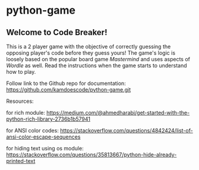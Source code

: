 # python-game

## Welcome to Code Breaker!

This is a 2 player game with the objective of correctly guessing the opposing player's code before they guess yours!  The game's logic is loosely based on the popular board game *Mastermind* and uses aspects of *Wordle* as well.  Read the instructions when the game starts to understand how to play.  


Follow link to the Github repo for documentation:
https://github.com/kamdoescode/python-game.git



Resources:

for rich module:
https://medium.com/@ahmedharabi/get-started-with-the-python-rich-library-2736b1b57941


for ANSI color codes:
https://stackoverflow.com/questions/4842424/list-of-ansi-color-escape-sequences

for hiding text using os module:
https://stackoverflow.com/questions/35813667/python-hide-already-printed-text
